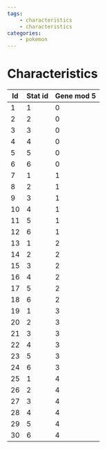 ```yaml
---
tags:
    - characteristics
    - characteristics
categories:
    - pokemon
---
```


# Characteristics

| **Id** | **Stat id** | **Gene mod 5** |
|--------|-------------|----------------|
| 1  | 1       | 0          |
| 2  | 2       | 0          |
| 3  | 3       | 0          |
| 4  | 4       | 0          |
| 5  | 5       | 0          |
| 6  | 6       | 0          |
| 7  | 1       | 1          |
| 8  | 2       | 1          |
| 9  | 3       | 1          |
| 10 | 4       | 1          |
| 11 | 5       | 1          |
| 12 | 6       | 1          |
| 13 | 1       | 2          |
| 14 | 2       | 2          |
| 15 | 3       | 2          |
| 16 | 4       | 2          |
| 17 | 5       | 2          |
| 18 | 6       | 2          |
| 19 | 1       | 3          |
| 20 | 2       | 3          |
| 21 | 3       | 3          |
| 22 | 4       | 3          |
| 23 | 5       | 3          |
| 24 | 6       | 3          |
| 25 | 1       | 4          |
| 26 | 2       | 4          |
| 27 | 3       | 4          |
| 28 | 4       | 4          |
| 29 | 5       | 4          |
| 30 | 6       | 4          |
